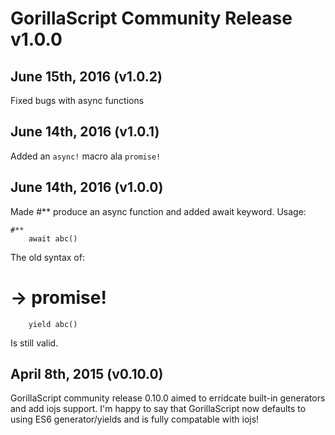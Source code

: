 # GorillaScript Community Release v1.0.0

## June 15th, 2016 (v1.0.2)

Fixed bugs with async functions

## June 14th, 2016 (v1.0.1)

Added an `async!` macro ala `promise!`

## June 14th, 2016 (v1.0.0)

Made #** produce an async function and added await keyword. Usage:

	#**
		await abc()

The old syntax of:

  # -> promise!
	    yield abc()

Is still valid.

## April 8th, 2015 (v0.10.0)

GorillaScript community release 0.10.0 aimed to erridcate built-in generators and add iojs support. I'm happy to say that GorillaScript now defaults to using ES6 generator/yields and is fully compatable with iojs!

